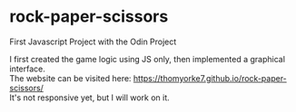 # rock-paper-scissors
First Javascript Project with the Odin Project

I first created the game logic using JS only, then implemented a graphical interface. <br/>
The website can be visited here: https://thomyorke7.github.io/rock-paper-scissors/ <br/> 
It's not responsive yet, but I will work on it.
